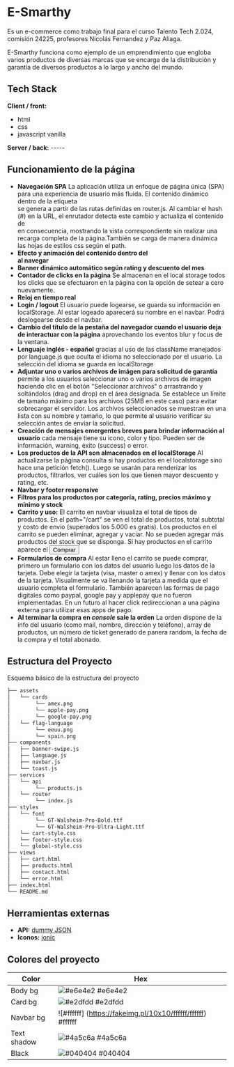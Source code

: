 # E-Smarthy

Es un e-commerce como trabajo final para el curso Talento Tech 2.024, comisión 24225, profesores Nicolás Fernandez y Paz Aliaga.

E-Smarthy funciona como ejemplo de un emprendimiento que engloba varios productos de diversas marcas que se encarga de la distribución y garantía de diversos productos a lo largo y ancho del mundo.

## Tech Stack

**Client / front:**

- html
- css
- javascript vanilla

**Server / back:** -----

## Funcionamiento de la página

- **Navegación SPA** La aplicación utiliza un enfoque de página única (SPA) para una experiencia de usuario más fluida. El contenido dinámico dentro de la etiqueta <main> se genera a partir de las rutas definidas en router.js. Al cambiar el hash (#) en la URL, el enrutador detecta este cambio y actualiza el contenido de <main> en consecuencia, mostrando la vista correspondiente sin realizar una recarga completa de la página.También se carga de manera dinámica las hojas de estilos css según el path.
- **Efecto y animación del contenido dentro del <main> al navegar**
- **Banner dinámico automático según rating y descuento del mes**
- **Contador de clicks en la página** Se almacenan en el local storage todos los clicks que se efectuaron en la página con la opción de setear a cero nuevamente.
- **Reloj en tiempo real**
- **Login / logout** El usuario puede logearse, se guarda su información en localStorage. Al estar logeado aparecerá su nombre en el navbar. Podrá deslogearse desde el navbar.
- **Cambio del título de la pestaña del navegador cuando el usuario deja de interactuar con la página** aprovechando los eventos blur y focus de la ventana.
- **Lenguaje inglés - español** gracias al uso de las className manejados por language.js que oculta el idioma no seleccionado por el usuario. La selección del idioma se guarda en localStorage
- **Adjuntar uno o varios archivos de imágen para solicitud de garantía** permite a los usuarios seleccionar uno o varios archivos de imagen haciendo clic en el botón "Seleccionar archivos" o arrastrando y soltándolos (drag and drop) en el área designada. Se establece un límite de tamaño máximo para los archivos (25MB en este caso) para evitar sobrecargar el servidor. Los archivos seleccionados se muestran en una lista con su nombre y tamaño, lo que permite al usuario verificar su selección antes de enviar la solicitud.
- **Creación de mensajes emergentes breves para brindar información al usuario** cada mensaje tiene su icono, color y tipo. Pueden ser de información, warning, éxito (success) o error.
- **Los productos de la API son almacenados en el localStorage** Al actualizarse la página consulta si hay productos en el localstorage sino hace una petición fetch(). Luego se usarán para renderizar los productos, filtrarlos, ver cuáles son los que tienen mayor descuento y rating, etc.
- **Navbar y footer responsive**
- **Filtros para los productos por categoría, rating, precios máximo y mínimo y stock**
- **Carrito y uso:** El carrito en navbar visualiza el total de tipos de productos. En el path="/cart" se ven el total de productos, total subtotal y costo de envío (superados los 5.000 es gratis). Los productos en el carrito se pueden eliminar, agregar y vaciar. No se pueden agregar más productos del stock que se disponga. Si hay productos en el carrito aparece el <button>Comprar</button>
- **Formularios de compra** Al estar lleno el carrito se puede comprar, primero un formulario con los datos del usuario luego los datos de la tarjeta. Debe elegir la tarjeta (visa, master o amex) y llenar con los datos de la tarjeta. Visualmente se va llenando la tarjeta a medida que el usuario completa el formulario. También aparecen las formas de pago digitales como paypal, google pay y applepay que no fueron implementadas. En un futuro al hacer click redireccionan a una página externa para utilizar esas apps de pago.
- **Al terminar la compra en _console_ sale la orden** La orden dispone de la info del usuario (como mail, nombre, dirección y teléfono), array de productos, un número de ticket generado de panera random, la fecha de la compra y el total abonado.

## Estructura del Proyecto

Esquema básico de la estructura del proyecto

```bash
├── assets
│   └── cards
│        └── amex.png
│        └── apple-pay.png
│        └── google-pay.png
│   └── flag-language
│        └── eeuu.png
│        └── spain.png
├── components
│   ├── banner-swipe.js
│   ├── language.js
│   ├── navbar.js
│   └── toast.js
├── services
│   └── api
│        └── products.js
│   └── router
│        └── index.js
├── styles
│   └── font
│        └── GT-Walsheim-Pro-Bold.ttf
│        └── GT-Walsheim-Pro-Ultra-Light.ttf
│   └── cart-style.css
│   └── footer-style.css
│   └── global-style.css
├── views
│   ├── cart.html
│   ├── products.html
│   ├── contact.html
│   └── error.html
├── index.html
└── README.md

```

## Herramientas externas

- **API:** [dummy JSON](https://dummyjson.com/)
- **Iconos:** [ionic](https://ionic.io/ionicons)

## Colores del proyecto

| Color       | Hex                                                         |
| ----------- | ----------------------------------------------------------- |
| Body bg     | ![#e6e4e2](https://fakeimg.pl/10x10/e6e4e2/e6e4e2) #e6e4e2  |
| Card bg     | ![#e2dfdd](https://fakeimg.pl/10x10/e2dfdd/e2dfdd) #e2dfdd  |
| Navbar bg   | ![#ffffff] (https://fakeimg.pl/10x10/ffffff/ffffff) #ffffff |
| Text shadow | ![#4a5c6a](https://fakeimg.pl/10x10/4a5c6a/4a5c6a) #4a5c6a  |
| Black       | ![#040404](https://fakeimg.pl/10x10/040404/040404) #040404  |

